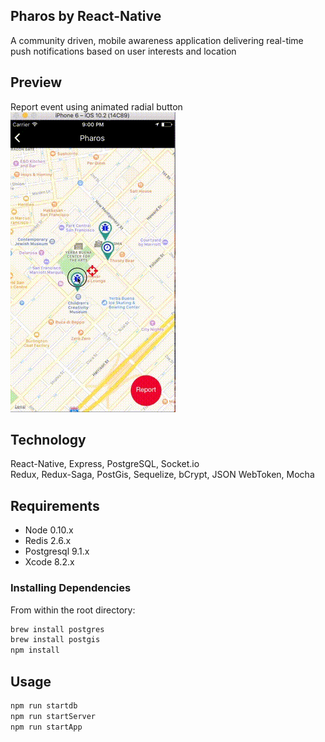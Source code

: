 ## Pharos by React-Native

A community driven, mobile awareness application delivering real-time push notifications based on user interests and location


## Preview
Report event using animated radial button <br />
![Inline Mode](./appRecording.gif)

## Technology
React-Native, Express, PostgreSQL, Socket.io <br />
Redux, Redux-Saga, PostGis, Sequelize, bCrypt, JSON WebToken, Mocha

## Requirements

- Node 0.10.x
- Redis 2.6.x
- Postgresql 9.1.x
- Xcode 8.2.x

### Installing Dependencies

From within the root directory:

```sh
brew install postgres
brew install postgis
npm install
```
## Usage

```sh
npm run startdb
npm run startServer
npm run startApp
```
